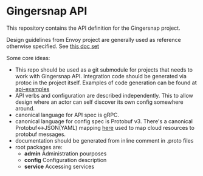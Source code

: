 # Gingersnap API
This repository contains the API definition for the Gingersnap project.

Design guidelines from Envoy project are generally used as reference otherwise specified. See [this doc set](https://github.com/envoyproxy/envoy/tree/main/api#further-api-reading)

Some core ideas:
- This repo should be used as a git submodule for projects that needs to work with Gingersnap API. Integration code should be generated via protoc in the project itself. Examples of code generation can be found at [api-examples](https://github.com/rigazilla/gingersnap-cloud-api-examples)
- API verbs and configuration are described independently. This to allow design where an actor can self discover its own config somewhere around.
- canonical language for API spec is gRPC.
- canonical language for config spec is Protobuf v3. There's a canonical Protobuf<->JSON(YAML) mapping [here](https://developers.google.com/protocol-buffers/docs/proto3#json) used to map cloud resources to protobuf messages.
- documentation should be generated from inline comment in .proto files
- root packages are:
  - **admin** Administration pourposes
  - **config** Configuration description
  - **service** Accessing services
